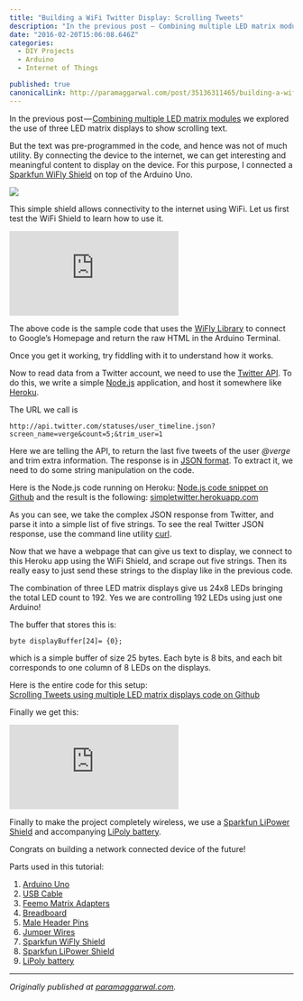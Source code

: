 ```yaml
---
title: "Building a WiFi Twitter Display: Scrolling Tweets"
description: "In the previous post — Combining multiple LED matrix modules we explored the use of three LED matrix displays to show scrolling text. But the text was pre-programmed in the code, and hence was not of…"
date: "2016-02-20T15:06:08.646Z"
categories: 
  - DIY Projects
  - Arduino
  - Internet of Things

published: true
canonicalLink: http://paramaggarwal.com/post/35136311465/building-a-wifi-twitter-display-scrolling-tweets
---
```


In the previous post — [Combining multiple LED matrix modules](http://www.paramaggarwal.com/post/35136243259/combining-multiple-led-matrix-modules) we explored the use of three LED matrix displays to show scrolling text.

But the text was pre-programmed in the code, and hence was not of much utility. By connecting the device to the internet, we can get interesting and meaningful content to display on the device. For this purpose, I connected a [Sparkfun WiFly Shield](http://t.umblr.com/redirect?z=http%3A%2F%2Fwww.feemo.in%2Fproduct%2FWiFly-Shield-id-28907.html&t=Zjc4OTA0MGE5Nzk1MThjNjQ5Yzk5MzgwZmYzZGI2ZmQ1ZTIyZjczNCxzZDZIWGNyNg%3D%3D) on top of the Arduino Uno.

![](./asset-1.jpg)

This simple shield allows connectivity to the internet using WiFi. Let us first test the WiFi Shield to learn how to use it.

<Embed src="https://gist.github.com/paramaggarwal/3737474.js" aspectRatio={0.357} />

The above code is the sample code that uses the [WiFly Library](http://t.umblr.com/redirect?z=https%3A%2F%2Fgithub.com%2Fsparkfun%2FWiFly-Shield&t=MzA3ZDg3OGM4ZDQzYWJlMjNkMzI1YTNlOTBjY2EwNjM5NTQ0NjBlMCxzZDZIWGNyNg%3D%3D) to connect to Google’s Homepage and return the raw HTML in the Arduino Terminal.

Once you get it working, try fiddling with it to understand how it works.

Now to read data from a Twitter account, we need to use the [Twitter API](http://t.umblr.com/redirect?z=https%3A%2F%2Fdev.twitter.com%2Fdocs%2Fapi%2F1.1%2Fget%2Fstatuses%2Fuser_timeline&t=NmU2ODJkNGU2ZWRlNDRmMGM5NTI3MzY2MzI0ZDc1MWY2MDg1MmVjZCxzZDZIWGNyNg%3D%3D). To do this, we write a simple [Node.js](http://t.umblr.com/redirect?z=http%3A%2F%2Fen.wikipedia.org%2Fwiki%2FNode.js&t=Y2YyMWU2ZmEwNzVmNTQwNTNhNWM4Yzk4ZTM1YTc1YjE0ZmNmZDc2YSxzZDZIWGNyNg%3D%3D) application, and host it somewhere like [Heroku](http://t.umblr.com/redirect?z=http%3A%2F%2Fen.wikipedia.org%2Fwiki%2FHeroku&t=N2JlZDE2OGQzZWQxNTczMmQzNGFiMWY5NDdmMjhiZTYzOGRlYmM0ZSxzZDZIWGNyNg%3D%3D).

The URL we call is

```
http://api.twitter.com/statuses/user_timeline.json?screen_name=verge&count=5;&trim_user=1
```

Here we are telling the API, to return the last five tweets of the user _@verge_ and trim extra information. The response is in [JSON format](http://t.umblr.com/redirect?z=http%3A%2F%2Fen.wikipedia.org%2Fwiki%2FJSON&t=MTBlZDM2MWI2YjMxNDg0NzlmNzRlMTlhYzVhOGRjMDljNGNiNjExMCxzZDZIWGNyNg%3D%3D). To extract it, we need to do some string manipulation on the code.

Here is the Node.js code running on Heroku: [Node.js code snippet on Github](http://t.umblr.com/redirect?z=https%3A%2F%2Fgist.github.com%2F3206393&t=MjliYWFjNzEwOWFiMDM3ZmFmZTU3ZmM5ZTdmYzA4OGZmYmQzMDU2MCxzZDZIWGNyNg%3D%3D) and the result is the following: [simpletwitter.herokuapp.com](http://t.umblr.com/redirect?z=http%3A%2F%2Fsimpletwitter.herokuapp.com&t=OWZhMzliNzM5MWE5YWZmZGNhNDk1NWY3YmE2M2FjYTVhMDEwYWViNSxzZDZIWGNyNg%3D%3D)

As you can see, we take the complex JSON response from Twitter, and parse it into a simple list of five strings. To see the real Twitter JSON response, use the command line utility [curl](http://t.umblr.com/redirect?z=http%3A%2F%2Fen.wikipedia.org%2Fwiki%2FCURL&t=NmFkZGFlZTMxZDA2YmIzMzY0NmQ3M2M5MjRiNWZkZjNlYWJlOWVhZCxzZDZIWGNyNg%3D%3D).

Now that we have a webpage that can give us text to display, we connect to this Heroku app using the WiFi Shield, and scrape out five strings. Then its really easy to just send these strings to the display like in the previous code.

The combination of three LED matrix displays give us 24x8 LEDs bringing the total LED count to 192. Yes we are controlling 192 LEDs using just one Arduino!

The buffer that stores this is:

```
byte displayBuffer[24]= {0};
```

which is a simple buffer of size 25 bytes. Each byte is 8 bits, and each bit corresponds to one column of 8 LEDs on the displays.

Here is the entire code for this setup:  
[Scrolling Tweets using multiple LED matrix displays code on Github](http://t.umblr.com/redirect?z=https%3A%2F%2Fgist.github.com%2F3737606&t=YjFjMTk5Y2I3ZWJhOTlkMDMzNGE2OGUyNTc4ZWVlNDFkN2ZiZDIzYixzZDZIWGNyNg%3D%3D)

Finally we get this:

<Embed src="https://player.vimeo.com/video/49606294" aspectRatio={0.563} />

Finally to make the project completely wireless, we use a [Sparkfun LiPower Shield](http://t.umblr.com/redirect?z=http%3A%2F%2Fwww.feemo.in%2Fproduct%2FSparkfun-LiPower-Shield-id-28908.html&t=NTVjYTgzYjdiMjBiMjhjMGU4MWE3MWRiMDk3YjhmNDRlMTU2YWUxMyxzZDZIWGNyNg%3D%3D) and accompanying [LiPoly battery](http://t.umblr.com/redirect?z=http%3A%2F%2Fwww.feemo.in%2Fproduct%2FPolymer-Lithium-Ion-Battery---1000mAh-id-48189.html&t=MDBhYWRlZDUyYjVjYzkxODQ5NDk2MTk4OTlkY2E5NWY1ZTQ5ZWIwNixzZDZIWGNyNg%3D%3D).

Congrats on building a network connected device of the future!

Parts used in this tutorial:

1.  [Arduino Uno](http://t.umblr.com/redirect?z=http%3A%2F%2Fwww.feemo.in%2Fproduct%2FArduino-Uno---R3-id-28855.html&t=MGEzZjI4YjM3Zjk4ZTZlNWE3NjI0M2NmNWMxODUxOGM4ZTNjY2I3YSxzZDZIWGNyNg%3D%3D)
2.  [USB Cable](http://t.umblr.com/redirect?z=http%3A%2F%2Fwww.feemo.in%2Fproduct%2FUSB-Cable-A-to-B--for-Arduino--id-36712.html&t=MjljZGIwMjhjMDE2NDY0MWE0N2FkMTliNzEzYjg1MjBkOWZiYWNhYSxzZDZIWGNyNg%3D%3D)
3.  [Feemo Matrix Adapters](http://t.umblr.com/redirect?z=http%3A%2F%2Fwww.feemo.in%2Fproduct%2FFeemo-Matrix-Adapter-id-47758.html&t=NmRmZTRjODg2ZDcxN2E5MjcyZDBjZDJlMzNhZDM5MTMzNTE1YzY2MixzZDZIWGNyNg%3D%3D)
4.  [Breadboard](http://t.umblr.com/redirect?z=http%3A%2F%2Fwww.feemo.in%2Fproduct%2FBreadboard-id-36708.html&t=MTJlNDA3MWU1ZWIzODRjYWRkNzczOWEzNTliMzExMjg3MjkxMzYyMyxzZDZIWGNyNg%3D%3D)
5.  [Male Header Pins](http://t.umblr.com/redirect?z=http%3A%2F%2Fwww.feemo.in%2Fproduct%2FHeader-Pins---Male-id-36706.html&t=YzhmMDhjMzk2NGUwOGJjNzkyZTZhY2VlOGRlZWEwMjFlZDFiOTZhYSxzZDZIWGNyNg%3D%3D)
6.  [Jumper Wires](http://t.umblr.com/redirect?z=http%3A%2F%2Fwww.feemo.in%2Fproduct%2FJumper-Wires---Pack-of-10-id-36704.html&t=MmJiZGExYTYyODQ3M2M1NmM4NDQ3Y2U1YzEwYTI2NjEwOThlYzkxYSxzZDZIWGNyNg%3D%3D)
7.  [Sparkfun WiFly Shield](http://t.umblr.com/redirect?z=http%3A%2F%2Fwww.feemo.in%2Fproduct%2FWiFly-Shield-id-28907.html&t=Zjc4OTA0MGE5Nzk1MThjNjQ5Yzk5MzgwZmYzZGI2ZmQ1ZTIyZjczNCxzZDZIWGNyNg%3D%3D)
8.  [Sparkfun LiPower Shield](http://t.umblr.com/redirect?z=http%3A%2F%2Fwww.feemo.in%2Fproduct%2FSparkfun-LiPower-Shield-id-28908.html&t=NTVjYTgzYjdiMjBiMjhjMGU4MWE3MWRiMDk3YjhmNDRlMTU2YWUxMyxzZDZIWGNyNg%3D%3D)
9.  [LiPoly battery](http://t.umblr.com/redirect?z=http%3A%2F%2Fwww.feemo.in%2Fproduct%2FPolymer-Lithium-Ion-Battery---1000mAh-id-48189.html&t=MDBhYWRlZDUyYjVjYzkxODQ5NDk2MTk4OTlkY2E5NWY1ZTQ5ZWIwNixzZDZIWGNyNg%3D%3D)

---

_Originally published at_ [_paramaggarwal.com_](http://paramaggarwal.com/post/35136311465/building-a-wifi-twitter-display-scrolling-tweets)_._
